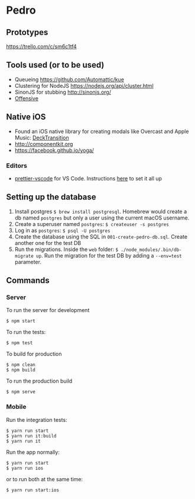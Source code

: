 # Pedro

## Prototypes

https://trello.com/c/sm6c1tf4

## Tools used (or to be used)

* Queueing https://github.com/Automattic/kue
* Clustering for NodeJS https://nodejs.org/api/cluster.html
* SinonJS for stubbing http://sinonjs.org/
* [Offensive](https://github.com/muroc/offensive.js)

## Native iOS

* Found an iOS native library for creating modals like Overcast and Apple Music: [DeckTransition](https://github.com/HarshilShah/DeckTransition?ref=ioscookies.com)
* http://componentkit.org
* https://facebook.github.io/yoga/

### Editors

* [prettier-vscode](https://github.com/prettier/prettier-vscode) for VS Code. Instructions [here](https://hackernoon.com/configure-eslint-prettier-and-flow-in-vs-code-for-react-development-c9d95db07213) to set it all up

## Setting up the database

1. Install postgres `$ brew install postgresql`. Homebrew would create a db named `postgres` but only a user using the current macOS username.
2. Create a superuser named `postgres`: `$ createuser -s postgres`
3. Log in as `postgres`: `$ psql -U postgres`
4. Create the database using the SQL in `001-create-pedro-db.sql`. Create another one for the test DB
5. Run the migrations. Inside the `web` folder: `$ ./node_modules/.bin/db-migrate up`. Run the migration for the test DB by adding a `--env=test` parameter.

## Commands

### Server

To run the server for development

```
$ npm start
```

To run the tests:

```
$ npm test
```

To build for production

```
$ npm clean
$ npm build
```

To run the production build

```
$ npm serve
```

### Mobile

Run the integration tests:

```
$ yarn run start
$ yarn run it:build
$ yarn run it
```

Run the app normally:

```
$ yarn run start
$ yarn run ios
```

or to run both at the same time:

```
$ yarn run start:ios
```
